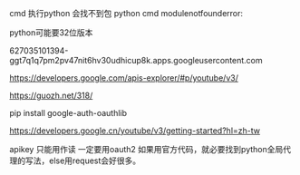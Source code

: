 cmd 执行python 会找不到包 python cmd modulenotfounderror:

python可能要32位版本

627035101394-ggt7q1q7pm2pv47nit6hv30udhicup8k.apps.googleusercontent.com


https://developers.google.com/apis-explorer/#p/youtube/v3/

https://guozh.net/318/

pip install google-auth-oauthlib

https://developers.google.cn/youtube/v3/getting-started?hl=zh-tw

apikey 只能用作读
一定要用oauth2
如果用官方代码，就必要找到python全局代理的写法，else用request会好很多。